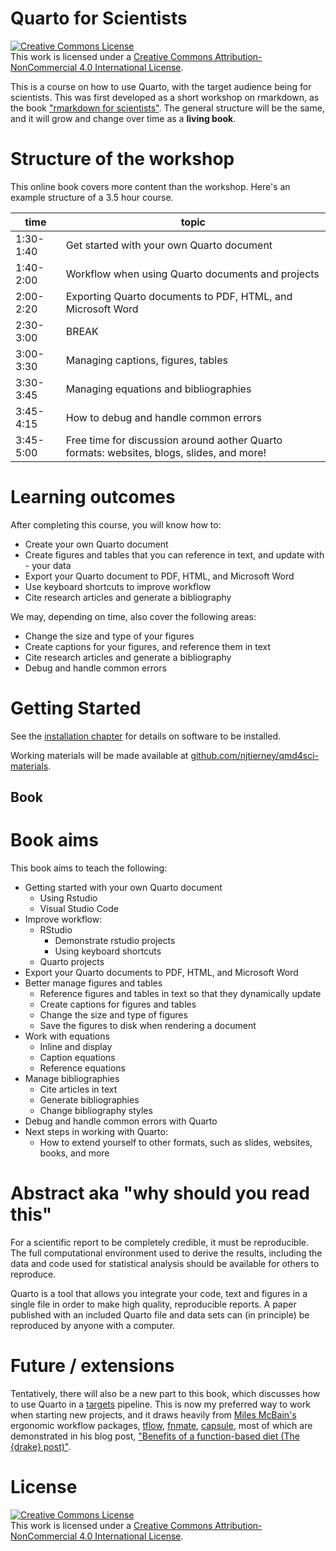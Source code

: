 
# Quarto for Scientists

<a rel="license" href="http://creativecommons.org/licenses/by-nc/4.0/"><img alt="Creative Commons License" style="border-width:0" src="https://i.creativecommons.org/l/by-nc/4.0/88x31.png" /></a><br />This work is licensed under a <a rel="license" href="http://creativecommons.org/licenses/by-nc/4.0/">Creative Commons Attribution-NonCommercial 4.0 International License</a>.

This is a course on how to use Quarto, with the target audience being for scientists. This was first developed as a short workshop on rmarkdown, as the book ["rmarkdown for scientists"](https://github.com/njtierney/rmd4sci). The general structure will be the same, and it will grow and change over time as a **living book**.

# Structure of the workshop

This online book covers more content than the workshop. Here's an example structure of a 3.5 hour course.

| time | topic |
|------|-------|
|1:30-1:40|	Get started with your own Quarto document | 
|1:40-2:00|	Workflow when using Quarto documents and projects |
|2:00-2:20|	Exporting Quarto documents to PDF, HTML, and Microsoft Word |
|2:30-3:00|	BREAK|
|3:00-3:30|	Managing captions, figures, tables |
|3:30-3:45|	Managing equations and bibliographies |
|3:45-4:15|	How to debug and handle common errors |
|3:45-5:00|	Free time for discussion around aother Quarto formats: websites, blogs, slides, and more!|

# Learning outcomes

After completing this course, you will know how to:

- Create your own Quarto document
- Create figures and tables that you can reference in text, and update with - your data
- Export your Quarto document to PDF, HTML, and Microsoft Word
- Use keyboard shortcuts to improve workflow
- Cite research articles and generate a bibliography

We may, depending on time, also cover the following areas:
- Change the size and type of your figures
- Create captions for your figures, and reference them in text
- Cite research articles and generate a bibliography
- Debug and handle common errors

# Getting Started

See the [installation chapter](https://qmd4sci.njtierney.com/installation) for details on software to be installed.

Working materials will be made available at [github.com/njtierney/qmd4sci-materials](https://github.com/njtierney/qmd4sci-materials).

## Book 

# Book aims

This book aims to teach the following:

- Getting started with your own Quarto document
  - Using Rstudio
  - Visual Studio Code
- Improve workflow:
  - RStudio
    - Demonstrate rstudio projects
    - Using keyboard shortcuts
  - Quarto projects
- Export your Quarto documents to PDF, HTML, and Microsoft Word
- Better manage figures and tables
    - Reference figures and tables in text so that they dynamically update
    - Create captions for figures and tables
    - Change the size and type of figures
    - Save the figures to disk when rendering a document
- Work with equations
    - Inline and display
    - Caption equations
    - Reference equations
- Manage bibliographies
  - Cite articles in text
  - Generate bibliographies
  - Change bibliography styles
- Debug and handle common errors with Quarto
- Next steps in working with Quarto:
  - How to extend yourself to other formats, such as slides, websites, books, and more


# Abstract aka "why should you read this"

For a scientific report to be completely credible, it must be reproducible. The full computational environment used to derive the results, including the data and code used for statistical analysis should be available for others to reproduce.

Quarto is a tool that allows you integrate your code, text and figures in a single file in order to make high quality, reproducible reports. A paper published with an included Quarto file and data sets can (in principle) be reproduced by anyone with a computer.

# Future / extensions

Tentatively, there will also be a new part to this book, which discusses how to use Quarto in a [targets](https://github.com/ropensci/targets) pipeline. This is now my preferred way to work when starting new projects, and it draws heavily from [Miles McBain's](https://www.milesmcbain.com/) ergonomic workflow packages, [tflow](https://github.com/MilesMcBain/tflow), [fnmate](https://github.com/MilesMcBain/fnmate), [capsule](https://github.com/MilesMcBain/capsule), most of which are demonstrated in his blog post, ["Benefits of a function-based diet (The {drake} post)"](https://www.milesmcbain.com/posts/the-drake-post/).

# License 

<a rel="license" href="http://creativecommons.org/licenses/by-nc/4.0/"><img alt="Creative Commons License" style="border-width:0" src="https://i.creativecommons.org/l/by-nc/4.0/88x31.png" /></a><br />This work is licensed under a <a rel="license" href="http://creativecommons.org/licenses/by-nc/4.0/">Creative Commons Attribution-NonCommercial 4.0 International License</a>.
